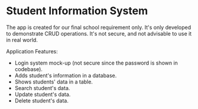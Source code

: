 # Student Information System
The app is created for our final school requirement only. It's only developed to demonstrate CRUD operations. It's not secure, and not advisable to use it in real world.

Application Features:
- Login system mock-up (not secure since the password is shown in codebase).
- Adds student's information in a database.
- Shows students' data in a table.
- Search student's data.
- Update student's data.
- Delete student's data.